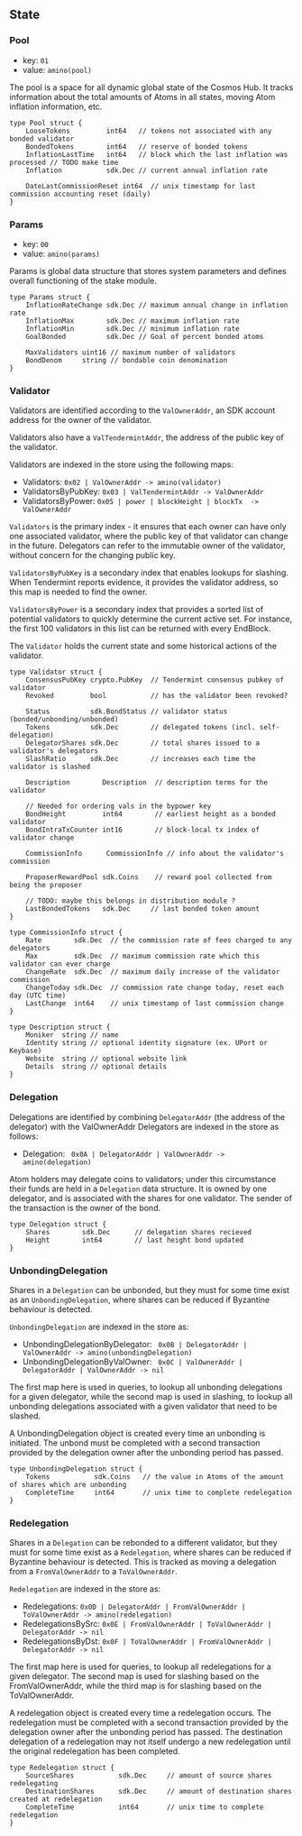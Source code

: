 ## State

### Pool

 - key: `01`
 - value: `amino(pool)`

The pool is a space for all dynamic global state of the Cosmos Hub.  It tracks
information about the total amounts of Atoms in all states, moving Atom
inflation information, etc.

```golang
type Pool struct {
    LooseTokens         int64   // tokens not associated with any bonded validator
    BondedTokens        int64   // reserve of bonded tokens
    InflationLastTime   int64   // block which the last inflation was processed // TODO make time
    Inflation           sdk.Dec // current annual inflation rate
    
    DateLastCommissionReset int64  // unix timestamp for last commission accounting reset (daily)
}
```

### Params
 - key: `00`
 - value: `amino(params)`

Params is global data structure that stores system parameters and defines
overall functioning of the stake module. 

```golang
type Params struct {
    InflationRateChange sdk.Dec // maximum annual change in inflation rate
	InflationMax        sdk.Dec // maximum inflation rate
	InflationMin        sdk.Dec // minimum inflation rate
	GoalBonded          sdk.Dec // Goal of percent bonded atoms

	MaxValidators uint16 // maximum number of validators
	BondDenom     string // bondable coin denomination
}
```

### Validator

Validators are identified according to the `ValOwnerAddr`, 
an SDK account address for the owner of the validator.

Validators also have a `ValTendermintAddr`, the address 
of the public key of the validator.

Validators are indexed in the store using the following maps:

 - Validators: `0x02 | ValOwnerAddr -> amino(validator)`
 - ValidatorsByPubKey: `0x03 | ValTendermintAddr -> ValOwnerAddr`
 - ValidatorsByPower: `0x05 | power | blockHeight | blockTx  -> ValOwnerAddr`

 `Validators` is the primary index - it ensures that each owner can have only one
 associated validator, where the public key of that validator can change in the
 future. Delegators can refer to the immutable owner of the validator, without
 concern for the changing public key.

 `ValidatorsByPubKey` is a secondary index that enables lookups for slashing.
 When Tendermint reports evidence, it provides the validator address, so this
 map is needed to find the owner.

 `ValidatorsByPower` is a secondary index that provides a sorted list of
 potential validators to quickly determine the current active set. For instance,
 the first 100 validators in this list can be returned with every EndBlock.

The `Validator` holds the current state and some historical actions of the
validator.

```golang
type Validator struct {
    ConsensusPubKey crypto.PubKey  // Tendermint consensus pubkey of validator
    Revoked         bool           // has the validator been revoked?
    
	Status          sdk.BondStatus // validator status (bonded/unbonding/unbonded)
	Tokens          sdk.Dec        // delegated tokens (incl. self-delegation)
    DelegatorShares sdk.Dec        // total shares issued to a validator's delegators
    SlashRatio      sdk.Dec        // increases each time the validator is slashed
    
    Description        Description  // description terms for the validator
    
    // Needed for ordering vals in the bypower key
    BondHeight         int64        // earliest height as a bonded validator
    BondIntraTxCounter int16        // block-local tx index of validator change
    
    CommissionInfo      CommissionInfo // info about the validator's commission
    
    ProposerRewardPool sdk.Coins    // reward pool collected from being the proposer
    
    // TODO: maybe this belongs in distribution module ?
	LastBondedTokens   sdk.Dec     // last bonded token amount
}

type CommissionInfo struct {
    Rate        sdk.Dec  // the commission rate of fees charged to any delegators
    Max         sdk.Dec  // maximum commission rate which this validator can ever charge
    ChangeRate  sdk.Dec  // maximum daily increase of the validator commission
    ChangeToday sdk.Dec  // commission rate change today, reset each day (UTC time)
    LastChange  int64    // unix timestamp of last commission change
}

type Description struct {
	Moniker  string // name
	Identity string // optional identity signature (ex. UPort or Keybase)
	Website  string // optional website link
	Details  string // optional details
}
```

### Delegation

Delegations are identified by combining `DelegatorAddr` (the address of the delegator) with the ValOwnerAddr 
Delegators are indexed in the store as follows:

 - Delegation: ` 0x0A | DelegatorAddr | ValOwnerAddr -> amino(delegation)`

Atom holders may delegate coins to validators; under this circumstance their
funds are held in a `Delegation` data structure. It is owned by one 
delegator, and is associated with the shares for one validator. The sender of 
the transaction is the owner of the bond.

```golang
type Delegation struct {
	Shares        sdk.Dec      // delegation shares recieved 
	Height        int64        // last height bond updated
}
```

### UnbondingDelegation

Shares in a `Delegation` can be unbonded, but they must for some time exist as an `UnbondingDelegation`,
where shares can be reduced if Byzantine behaviour is detected.

`UnbondingDelegation` are indexed in the store as:

 - UnbondingDelegationByDelegator: ` 0x0B | DelegatorAddr | ValOwnerAddr ->
   amino(unbondingDelegation)`
 - UnbondingDelegationByValOwner: ` 0x0C | ValOwnerAddr | DelegatorAddr | ValOwnerAddr ->
   nil`

 The first map here is used in queries, to lookup all unbonding delegations for
 a given delegator, while the second map is used in slashing, to lookup all
 unbonding delegations associated with a given validator that need to be
 slashed.

A UnbondingDelegation object is created every time an unbonding is initiated.
The unbond must be completed with a second transaction provided by the
delegation owner after the unbonding period has passed.

```golang
type UnbondingDelegation struct {
    Tokens           sdk.Coins   // the value in Atoms of the amount of shares which are unbonding
    CompleteTime     int64       // unix time to complete redelegation
}
``` 

### Redelegation

Shares in a `Delegation` can be rebonded to a different validator, but they must for some time exist as a `Redelegation`,
where shares can be reduced if Byzantine behaviour is detected. This is tracked
as moving a delegation from a `FromValOwnerAddr` to a `ToValOwnerAddr`.

`Redelegation` are indexed in the store as:

 - Redelegations: `0x0D | DelegatorAddr | FromValOwnerAddr | ToValOwnerAddr ->
   amino(redelegation)`
 - RedelegationsBySrc: `0x0E | FromValOwnerAddr | ToValOwnerAddr |
   DelegatorAddr -> nil`
 - RedelegationsByDst: `0x0F | ToValOwnerAddr | FromValOwnerAddr | DelegatorAddr
   -> nil`


The first map here is used for queries, to lookup all redelegations for a given
delegator. The second map is used for slashing based on the FromValOwnerAddr,
while the third map is for slashing based on the ToValOwnerAddr.

A redelegation object is created every time a redelegation occurs. The
redelegation must be completed with a second transaction provided by the
delegation owner after the unbonding period has passed.  The destination
delegation of a redelegation may not itself undergo a new redelegation until
the original redelegation has been completed.

```golang
type Redelegation struct {
    SourceShares           sdk.Dec     // amount of source shares redelegating
    DestinationShares      sdk.Dec     // amount of destination shares created at redelegation
    CompleteTime           int64       // unix time to complete redelegation
}
```
